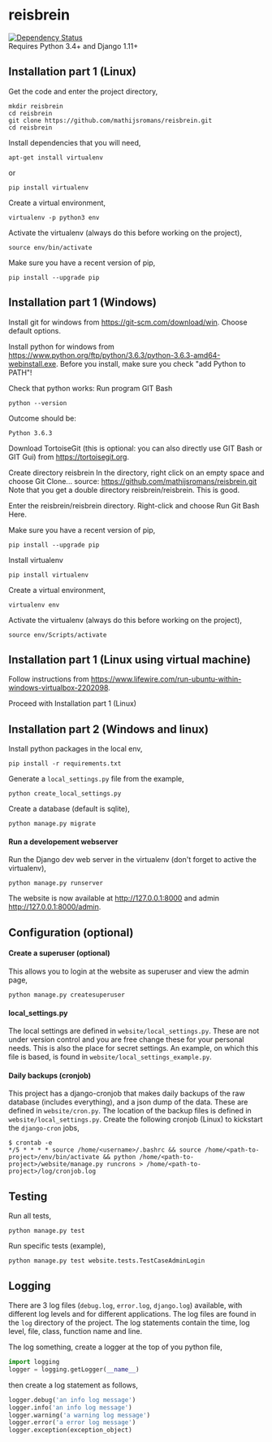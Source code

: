 # reisbrein
[![Dependency Status](https://gemnasium.com/badges/github.com/mathijsromans/reisbrein.svg)](https://gemnasium.com/github.com/mathijsromans/reisbrein)  
Requires Python 3.4+ and Django 1.11+

## Installation part 1 (Linux)

Get the code and enter the project directory,
```
mkdir reisbrein
cd reisbrein
git clone https://github.com/mathijsromans/reisbrein.git
cd reisbrein
```

Install dependencies that you will need,
```
apt-get install virtualenv
```
or
```
pip install virtualenv
```

Create a virtual environment,
```
virtualenv -p python3 env
```

Activate the virtualenv (always do this before working on the project),
```
source env/bin/activate
```

Make sure you have a recent version of pip,
```
pip install --upgrade pip
```

## Installation part 1 (Windows)

Install git for windows from
https://git-scm.com/download/win.
Choose default options.

Install python for windows from
https://www.python.org/ftp/python/3.6.3/python-3.6.3-amd64-webinstall.exe.
Before you install, make sure you check "add Python to PATH"!

Check that python works:
Run program GIT Bash
```
python --version
```
Outcome should be:
```
Python 3.6.3
```

Download TortoiseGit (this is optional: you can also directly use GIT Bash or GIT Gui)
from https://tortoisegit.org.

Create directory reisbrein
In the directory, right click on an empty space and choose Git Clone...
source: https://github.com/mathijsromans/reisbrein.git
Note that you get a double directory reisbrein/reisbrein. This is good.

Enter the reisbrein/reisbrein directory. Right-click and choose Run Git Bash Here.

Make sure you have a recent version of pip,
```
pip install --upgrade pip
```

Install virtualenv
```
pip install virtualenv
```

Create a virtual environment,
```
virtualenv env
```

Activate the virtualenv (always do this before working on the project),
```
source env/Scripts/activate
```

## Installation part 1 (Linux using virtual machine)

Follow instructions from https://www.lifewire.com/run-ubuntu-within-windows-virtualbox-2202098.

Proceed with Installation part 1 (Linux)

## Installation part 2 (Windows and linux)

Install python packages in the local env,
```
pip install -r requirements.txt
```

Generate a `local_settings.py` file from the example,
```
python create_local_settings.py
```

Create a database (default is sqlite),
```
python manage.py migrate
```

#### Run a developement webserver
Run the Django dev web server in the virtualenv (don't forget to active the virtualenv),
```
python manage.py runserver
```

The website is now available at http://127.0.0.1:8000 and admin http://127.0.0.1:8000/admin.

## Configuration (optional)

#### Create a superuser (optional)
This allows you to login at the website as superuser and view the admin page,
```
python manage.py createsuperuser
```

#### local_settings.py

The local settings are defined in `website/local_settings.py`. 
These are not under version control and you are free change these for your personal needs.
This is also the place for secret settings. An example, on which this file is based, is found in `website/local_settings_example.py`.

#### Daily backups (cronjob)
This project has a django-cronjob that makes daily backups of the raw database (includes everything), and a json dump of the data.
These are defined in `website/cron.py`. The location of the backup files is defined in `website/local_settings.py`. 
Create the following cronjob (Linux) to kickstart the `django-cron` jobs,
```
$ crontab -e
*/5 * * * * source /home/<username>/.bashrc && source /home/<path-to-project>/env/bin/activate && python /home/<path-to-project>/website/manage.py runcrons > /home/<path-to-project>/log/cronjob.log
```

## Testing

Run all tests,
```
python manage.py test
```

Run specific tests (example),
```
python manage.py test website.tests.TestCaseAdminLogin
```

## Logging
There are 3 log files (`debug.log`, `error.log`, `django.log`) available, with different log levels and for different applications.
The log files are found in the `log` directory of the project.
The log statements contain the time, log level, file, class, function name and line. 

The log something, create a logger at the top of you python file,
```python
import logging
logger = logging.getLogger(__name__)
```
then create a log statement as follows,
```python
logger.debug('an info log message')
logger.info('an info log message')
logger.warning('a warning log message')
logger.error('a error log message')
logger.exception(exception_object)
```
